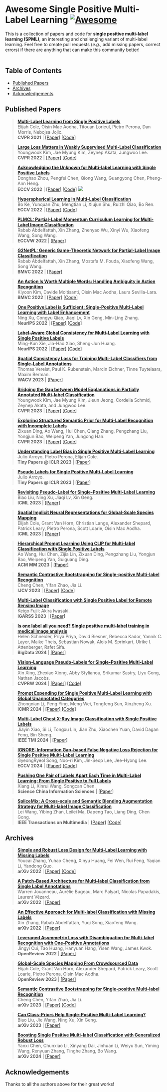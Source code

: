 # Awesome Single Positive Multi-Label Learning [![Awesome](https://cdn.rawgit.com/sindresorhus/awesome/d7305f38d29fed78fa85652e3a63e154dd8e8829/media/badge.svg)](https://github.com/Correr-Zhou/Awesome-Single-Positive-Multi-Label-Learning)

This is a collection of papers and code for **single positive multi-label learning (SPML)**, an interesting and challenging variant of multi-label learning.
Feel free to create pull requests (*e.g.*, add missing papers, correct errors) if there are anything that can make this community better!
<br>
<br>

## Table of Contents

- [Published Papers](#Published_Papers) 
- [Archives](#Archives) 
- [Acknowledgements](#Acknowledgements)

<a name="Published_Papers"></a>
## Published Papers

> [**Multi-Label Learning from Single Positive Labels**](https://openaccess.thecvf.com/content/CVPR2021/html/Cole_Multi-Label_Learning_From_Single_Positive_Labels_CVPR_2021_paper.html)
> <br>
> Elijah Cole, Oisin Mac Aodha, Titouan Lorieul, Pietro Perona, Dan Morris, Nebojsa Jojic.
> <br>
> **CVPR 2021** | [[Paper]](https://openaccess.thecvf.com/content/CVPR2021/papers/Cole_Multi-Label_Learning_From_Single_Positive_Labels_CVPR_2021_paper.pdf) [[Code]](https://github.com/elijahcole/single-positive-multi-label)

> [**Large Loss Matters in Weakly Supervised Multi-Label Classification**](https://openaccess.thecvf.com/content/CVPR2022/html/Kim_Large_Loss_Matters_in_Weakly_Supervised_Multi-Label_Classification_CVPR_2022_paper.html)
> <br>
> Youngwook Kim, Jae Myung Kim, Zeynep Akata, Jungwoo Lee.
> <br>
> **CVPR 2022** | [[Paper]](https://openaccess.thecvf.com/content/CVPR2022/papers/Kim_Large_Loss_Matters_in_Weakly_Supervised_Multi-Label_Classification_CVPR_2022_paper.pdf) [[Code]](https://github.com/snucml/LargeLossMatters)

> [**Acknowledging the Unknown for Multi-label Learning with Single Positive Labels**](https://www.ecva.net/papers/eccv_2022/papers_ECCV/html/3180_ECCV_2022_paper.php#)
> <br>
> Donghao Zhou, Pengfei Chen, Qiong Wang, Guangyong Chen, Pheng-Ann Heng.
> <br>
> **ECCV 2022** | [[Paper]](https://arxiv.org/pdf/2203.16219.pdf) [[Code]](https://github.com/Correr-Zhou/SPML-AckTheUnknown) ![](https://img.shields.io/badge/Ours!-dd0000)

> [**Hyperspherical Learning in Multi-Label Classification**](https://link.springer.com/chapter/10.1007/978-3-031-19806-9_3)
> <br>
> Bo Ke, Yunquan Zhu, Mengtian Li, Xiujun Shu, Ruizhi Qiao, Bo Ren.
> <br>
> **ECCV 2022** | [[Paper]](https://www.ecva.net/papers/eccv_2022/papers_ECCV/papers/136850038.pdf) [[Code]](https://github.com/TencentYoutuResearch/MultiLabel-HML)

> [**PLMCL: Partial-Label Momentum Curriculum Learning for Multi-Label Image Classification**](https://arxiv.org/abs/2208.09999)
> <br>
> Rabab Abdelfattah, Xin Zhang, Zhenyao Wu, Xinyi Wu, Xiaofeng Wang, Song Wang.
> <br>
> **ECCVW 2022** | [[Paper]](https://arxiv.org/pdf/2208.09999.pdf)

> [**G2NetPL: Generic Game-Theoretic Network for Partial-Label Image Classification**](https://arxiv.org/abs/2210.11469)
> <br>
> Rabab Abdelfattah, Xin Zhang, Mostafa M. Fouda, Xiaofeng Wang, Song Wang.
> <br>
> **BMVC 2022** | [[Paper]](https://arxiv.org/pdf/2210.11469.pdf)

> [**An Action Is Worth Multiple Words: Handling Ambiguity in Action Recognition**](https://arxiv.org/abs/2210.04933)
> <br>
> Kiyoon Kim, Davide Moltisanti, Oisin Mac Aodha, Laura Sevilla-Lara.
> <br>
> **BMVC 2022** | [[Paper]](https://arxiv.org/pdf/2210.04933.pdf) [[Code]](https://github.com/kiyoon/verb_ambiguity)

> [**One Positive Label is Sufficient: Single-Positive Multi-Label Learning with Label Enhancement**](https://openreview.net/forum?id=WrZZcwxMNhT)
> <br>
> Ning Xu, Congyu Qiao, Jiaqi Lv, Xin Geng, Min-Ling Zhang.
> <br>
> **NeurIPS 2022** | [[Paper]](https://arxiv.org/pdf/2206.00517.pdf) [[Code]](https://github.com/palm-ml/smile)

> [**Label-Aware Global Consistency for Multi-Label Learning with Single Positive Labels**](https://openreview.net/forum?id=o3HXEEBKnD)
> <br>
> Ming-Kun Xie, Jia-Hao Xiao, Sheng-Jun Huang.
> <br>
> **NeurIPS 2022** | [[Paper]](https://openreview.net/pdf?id=o3HXEEBKnD) [[Code]](https://github.com/milkxie/SPML-LAC) 

> [**Spatial Consistency Loss for Training Multi-Label Classifiers from Single-Label Annotations**](https://openaccess.thecvf.com/content/WACV2023/html/Verelst_Spatial_Consistency_Loss_for_Training_Multi-Label_Classifiers_From_Single-Label_Annotations_WACV_2023_paper.html)
> <br>
> Thomas Verelst, Paul K. Rubenstein, Marcin Eichner, Tinne Tuytelaars, Maxim Berman.
> <br>
> **WACV 2023** | [[Paper]](https://openaccess.thecvf.com/content/WACV2023/papers/Verelst_Spatial_Consistency_Loss_for_Training_Multi-Label_Classifiers_From_Single-Label_Annotations_WACV_2023_paper.pdf)

> [**Bridging the Gap between Model Explanations in Partially Annotated Multi-label Classification**](https://arxiv.org/abs/2304.01804)
> <br>
> Youngwook Kim, Jae Myung Kim, Jieun Jeong, Cordelia Schmid, Zeynep Akata, and Jungwoo Lee.
> <br>
> **CVPR 2023** | [[Paper]](https://arxiv.org/pdf/2304.01804.pdf) [[Code]](https://github.com/youngwk/BridgeGapExplanationPAMC)

> [**Exploring Structured Semantic Prior for Multi-Label Recognition with Incomplete Labels**](https://arxiv.org/abs/2303.13223)
> <br>
> Zixuan Ding, Ao Wang, Hui Chen, Qiang Zhang, Pengzhang Liu, Yongjun Bao, Weipeng Yan, Jungong Han.
> <br>
> **CVPR 2023** | [[Paper]](https://arxiv.org/pdf/2303.13223.pdf) [[Code]](https://github.com/jameslahm/SCPNet)

> [**Understanding Label Bias in Single Positive Multi-Label Learning**](https://openreview.net/forum?id=iWiwox99aJ)
> <br>
> Julio Arroyo, Pietro Perona, Elijah Cole.
> <br>
> **Tiny Papers @ ICLR 2023** | [[Paper]](https://openreview.net/pdf?id=iWiwox99aJ)

> [**Pseudo Labels for Single Positive Multi-Label Learning**](https://openreview.net/forum?id=-CH1C-aQ5pk)
> <br>
> Julio Arroyo.
> <br>
> **Tiny Papers @ ICLR 2023** | [[Paper]](https://openreview.net/pdf?id=-CH1C-aQ5pk)

> [**Revisiting Pseudo-Label for Single-Positive Multi-Label Learning**](https://proceedings.mlr.press/v202/liu23ar.html)
> <br>
> Biao Liu, Ning Xu, Jiaqi Lv, Xin Geng.
> <br>
> **ICML 2023** | [[Paper]](https://proceedings.mlr.press/v202/liu23ar/liu23ar.pdf)

> [**Spatial Implicit Neural Representations for Global-Scale Species Mapping**](https://arxiv.org/abs/2306.02564)
> <br>
> Elijah Cole, Grant Van Horn, Christian Lange, Alexander Shepard, Patrick Leary, Pietro Perona, Scott Loarie, Oisin Mac Aodha.
> <br>
> **ICML 2023** | [[Paper]](https://arxiv.org/pdf/2306.02564.pdf)

> [**Hierarchical Prompt Learning Using CLIP for Multi-label Classification with Single Positive Labels**](https://dl.acm.org/doi/abs/10.1145/3581783.3611988)
> <br>
> Ao Wang, Hui Chen, Zijia Lin, Zixuan Ding, Pengzhang Liu, Yongjun Bao, Weipeng Yan, Guiguang Ding.
> <br>
> **ACM MM 2023** | [[Paper]](https://dl.acm.org/doi/pdf/10.1145/3581783.3611988)

> [**Semantic Contrastive Bootstrapping for Single-positive Multi-label Recognition**](https://link.springer.com/article/10.1007/s11263-023-01849-z)
> <br>
> Cheng Chen, Yifan Zhao, Jia Li.
> <br>
> **IJCV 2023** | [[Paper]](https://arxiv.org/pdf/2307.07680.pdf) [[Code]](https://github.com/iCVTEAM/Scob)

> [**Multi-Label Classification with Single Positive Label for Remote Sensing Image**](https://ieeexplore.ieee.org/abstract/document/10282373)
> <br>
> Keigo Fujii; Akira Iwasaki.
> <br>
> **IGARSS 2023** | [[Paper]](https://ieeexplore.ieee.org/stamp/stamp.jsp?tp=&arnumber=10282373&tag=1)

> [**Is one label all you need? Single positive multi-label training in medical image analysis**](https://ieeexplore.ieee.org/abstract/document/10386758)
> <br>
> Helen Schneider, Priya Priya, David Biesner, Rebecca Kador, Yannik C. Layer, Maike Theis, Sebastian Nowak, Alois M. Sprinkart, Ulrike I. Attenberger, Rafet Sifa.
> <br>
> **BigData 2024** | [[Paper]](https://ieeexplore.ieee.org/stamp/stamp.jsp?tp=&arnumber=10386758)

> [**Vision-Language Pseudo-Labels for Single-Positive Multi-Label Learning**](https://arxiv.org/abs/2310.15985)
> <br>
> Xin Xing, Zhexiao Xiong, Abby Stylianou, Srikumar Sastry, Liyu Gong, Nathan Jacobs.
> <br>
> **CVPRW 2024** | [[Paper]](https://openaccess.thecvf.com/content/CVPR2024W/LIMIT/papers/Xing_Vision-Language_Pseudo-Labels_for_Single-Positive_Multi-Label_Learning_CVPRW_2024_paper.pdf) [[Code]](https://github.com/mvrl/VLPL)

> [**Prompt Expending for Single Positive Multi-Label Learning with Global Unannotated Categories**](https://dl.acm.org/doi/abs/10.1145/3652583.3658107)
> <br>
> Zhongnian Li, Peng Ying, Meng Wei, Tongfeng Sun, Xinzheng Xu.
> <br>
> **ICMR 2024** | [[Paper]](https://dl.acm.org/doi/pdf/10.1145/3652583.3658107) [[Code]](https://github.com/yingpenga/VLSPE)

> [**Multi-Label Chest X-Ray Image Classification with Single Positive Labels**](https://ieeexplore.ieee.org/abstract/document/10579876/authors#authors)
> <br>
> Jiayin Xiao, Si Li, Tongxu Lin, Jian Zhu, Xiaochen Yuan, David Dagan Feng, Bin Sheng.
> <br>
> **IEEE TMI 2024** | [[Paper]](https://ieeexplore.ieee.org/stamp/stamp.jsp?tp=&arnumber=10579876)

> [**IGNORE: Information Gap-based False Negative Loss Rejection for Single Positive Multi-Label Learning**](https://www.ecva.net/papers/eccv_2024/papers_ECCV/papers/05081.pdf)
> <br>
> GyeongRyeol Song, Noo-ri Kim, Jin-Seop Lee, Jee-Hyong Lee.
> <br>
> **ECCV 2024** | [[Paper]](https://www.ecva.net/papers/eccv_2024/papers_ECCV/papers/05081.pdf) [[Code]](https://github.com/gyeong-ryeol-song/SPML-IGNORE)

> [**Pushing One Pair of Labels Apart Each Time in Multi-Label Learning: From Single Positive to Full Labels**](https://link.springer.com/content/pdf/10.1007/s11432-023-3979-9.pdf)
> <br>
> Xiang Li, Xinrui Wang, Songcan Chen.
> <br>
> **Science China Information Sciences** | [[Paper]](https://link.springer.com/content/pdf/10.1007/s11432-023-3979-9.pdf)

> [**SpliceMix: A Cross-scale and Semantic Blending Augmentation Strategy for Multi-label Image Classification**](https://ieeexplore.ieee.org/abstract/document/10856374?casa_token=abj1lhsF6jQAAAAA:3b4HMWZ7fMjTkj8VCleB-Li-njRZZshTNI0wgSCFvC3-9AVMLy8UIPjwqLRdE2eTqJDkSut4f5A)
> <br>
> Lei Wang, Yibing Zhan, Leilei Ma, Dapeng Tao, Liang Ding, Chen Gong.
> <br>
> **IEEE Transactions on Multimedia** | [[Paper]](https://ieeexplore.ieee.org/abstract/document/10856374?casa_token=abj1lhsF6jQAAAAA:3b4HMWZ7fMjTkj8VCleB-Li-njRZZshTNI0wgSCFvC3-9AVMLy8UIPjwqLRdE2eTqJDkSut4f5A) [[Code]](https://github.com/zuiran/SpliceMix)


<a name="Archives"></a>
## Archives

> [**Simple and Robust Loss Design for Multi-Label Learning with Missing Labels**](https://arxiv.org/abs/2112.07368)
> <br>
> Youcai Zhang, Yuhao Cheng, Xinyu Huang, Fei Wen, Rui Feng, Yaqian Li, Yandong Guo.
> <br>
> **arXiv 2022** | [[Paper]](https://arxiv.org/pdf/2112.07368) [[Code]](https://github.com/xinyu1205/robust-loss-mlml)

> [**A Patch-Based Architecture for Multi-label Classification from Single Label Annotations**](https://arxiv.org/abs/2209.06530)
> <br>
> Warren Jouanneau, Aurélie Bugeau, Marc Palyart, Nicolas Papadakis, Laurent Vézard.
> <br>
> **arXiv 2022** | [[Paper]](https://arxiv.org/pdf/2209.06530.pdf)

> [**An Effective Approach for Multi-label Classification with Missing Labels**](https://arxiv.org/abs/2210.13651)
> <br>
> Xin Zhang, Rabab Abdelfattah, Yuqi Song, Xiaofeng Wang.
> <br>
> **arXiv 2022** | [[Paper]](https://arxiv.org/pdf/2210.13651.pdf)

> [**Leveraged Asymmetric Loss with Disambiguation for Multi-label Recognition with One-Positive Annotations**](https://openreview.net/forum?id=JFf-bPQu5RB)
> <br>
> Jingyi Cui, Tao Huang, Hanyuan Hang, Yisen Wang, James Kwok.
> <br>
> **OpenReview 2022** | [[Paper]](https://openreview.net/pdf?id=JFf-bPQu5RB)

> [**Global-Scale Species Mapping From Crowdsourced Data**](https://openreview.net/forum?id=1mjOVFZ3C-)
> <br>
> Elijah Cole, Grant Van Horn, Alexander Shepard, Patrick Leary, Scott Loarie, Pietro Perona, Oisin Mac Aodha.
> <br>
> **OpenReview 2023** | [[Paper]](https://openreview.net/pdf?id=1mjOVFZ3C-)

> [**Semantic Contrastive Bootstrapping for Single-positive Multi-label Recognition**](https://arxiv.org/abs/2307.07680)
> <br>
> Cheng Chen, Yifan Zhao, Jia Li.
> <br>
> **arXiv 2023** | [[Paper]](https://arxiv.org/pdf/2307.07680.pdf) [[Code]](https://github.com/iCVTEAM/Scob)

> [**Can Class-Priors Help Single-Positive Multi-Label Learning?**](https://arxiv.org/abs/2309.13886)
> <br>
> Biao Liu, Jie Wang, Ning Xu, Xin Geng.
> <br>
> **arXiv 2023** | [[Paper]](https://arxiv.org/pdf/2309.13886.pdf)

> [**Boosting Single Positive Multi-label Classification with Generalized Robust Loss**](https://arxiv.org/abs/2405.03501)
> <br>
> Yanxi Chen, Chunxiao Li, Xinyang Dai, Jinhuan Li, Weiyu Sun, Yiming Wang, Renyuan Zhang, Tinghe Zhang, Bo Wang.
> <br>
> **arXiv 2024** | [[Paper]](https://arxiv.org/pdf/2405.03501)

<a name="Acknowledgements"></a>
## Acknowledgements

Thanks to all the authors above for their great works! 
